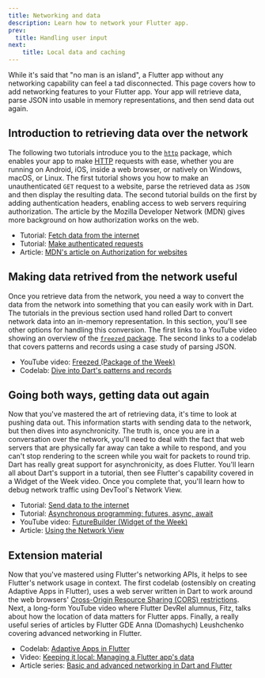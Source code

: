 ```yaml
---
title: Networking and data
description: Learn how to network your Flutter app.
prev:
  title: Handling user input
next:
    title: Local data and caching
---
```


While it's said that "no man is an island",
a Flutter app without any networking capability can feel a tad disconnected.
This page covers how to add networking features to your Flutter app.
Your app will retrieve data, parse JSON into usable in memory representations,
and then send data out again.

## Introduction to retrieving data over the network

The following two tutorials introduce you to the
[`http`][] package, which enables your app to make
[HTTP][] requests with ease, whether you are running on Android,
iOS, inside a web browser, or natively on Windows, macOS, or Linux. 
The first tutorial shows you how to make an unauthenticated `GET` request
to a website, parse the retrieved data as `JSON` and then display the resulting data.
The second tutorial builds on the first by adding authentication headers,
enabling access to web servers requiring authorization.
The article by the Mozilla Developer Network (MDN)
gives more background on how authorization works on the web.

* Tutorial: [Fetch data from the internet][]
* Tutorial: [Make authenticated requests][]
* Article: [MDN's article on Authorization for websites][]

## Making data retrived from the network useful

Once you retrieve data from the network,
you need a way to convert the data from the network
into something that you can easily work with in Dart.
The tutorials in the previous section used hand rolled Dart
to convert network data into an in-memory representation. 
In this section, you'll see other options for handling this conversion.
The first links to a YouTube video showing an overview of the [`freezed` package][]. 
The second links to a codelab that covers patterns and records
using a case study of parsing JSON. 

* YouTube video: [Freezed (Package of the Week)][]
* Codelab: [Dive into Dart's patterns and records][]

## Going both ways, getting data out again

Now that you've mastered the art of retrieving data, it's time to look at pushing data out.
This information starts with sending data to the network, but then dives into asynchronicity.
The truth is, once you are in a conversation over the network,
you'll need to deal with the fact that web servers that are physically far away
can take a while to respond, and you can't stop rendering to the screen
while you wait for packets to round trip.
Dart has really great support for asynchronicity, as does Flutter.
You'll learn all about Dart's support in a tutorial,
then see Flutter's capability covered in a Widget of the Week video.
Once you complete that, you'll learn how to debug
network traffic using DevTool's Network View.


* Tutorial: [Send data to the internet][]
* Tutorial: [Asynchronous programming: futures, async, await][]
* YouTube video: [FutureBuilder (Widget of the Week)][]
* Article: [Using the Network View][]

## Extension material

Now that you've mastered using Flutter's networking APIs,
it helps to see Flutter's network usage in context.
The first codelab (ostensibly on creating Adaptive Apps in Flutter),
uses a web server written in Dart to work around the web browsers'
[Cross-Origin Resource Sharing (CORS) restrictions][].
Next, a long-form YouTube video where Flutter DevRel alumnus,
Fitz, talks about how the location of data matters for Flutter apps.
Finally, a really useful series of articles by Flutter GDE
Anna (Domashych) Leushchenko covering advanced networking in Flutter.

* Codelab: [Adaptive Apps in Flutter][]
* Video: [Keeping it local: Managing a Flutter app's data][]
* Article series: [Basic and advanced networking in Dart and Flutter][]


[Adaptive Apps in Flutter]: {{site.codelabs}}/codelabs/flutter-adaptive-app
[Asynchronous programming: futures, async, await]: {{site.dart-site}}/codelabs/async-await
[Basic and advanced networking in Dart and Flutter]: {{site.medium}}/tide-engineering-team/basic-and-advanced-networking-in-dart-and-flutter-the-tide-way-part-0-introduction-33ac040a4a1c
[Cross-Origin Resource Sharing (CORS) restrictions]: https://developer.mozilla.org/en-US/docs/Web/HTTP/CORS
[Dive into Dart's patterns and records]: {{site.codelabs}}/codelabs/dart-patterns-records
[Fetch data from the internet]: {{site.url}}/cookbook/networking/fetch-data
[Freezed (Package of the Week)]: {{site.youtube-site}}/watch?v=RaThk0fiphA
[`freezed` package]: {{site.pub-pkg}}/freezed
[FutureBuilder (Widget of the Week)]: {{site.youtube-site}}/watch?v=zEdw_1B7JHY
[`http`]: {{site.pub-pkg}}/http
[HTTP]: https://developer.mozilla.org/en-US/docs/Web/HTTP/Overview
[Keeping it local: Managing a Flutter app's data]: {{site.youtube-site}}/watch?v=uCbHxLA9t9E
[Make authenticated requests]: {{site.url}/cookbook/networking/authenticated-requests
[MDN's article on Authorization for websites]: https://developer.mozilla.org/en-US/docs/Web/HTTP/Headers/Authorization
[Using the Network View]: https://docs.flutter.dev/tools/devtools/network
[Send data to the internet]: https://docs.flutter.dev/cookbook/networking/send-data